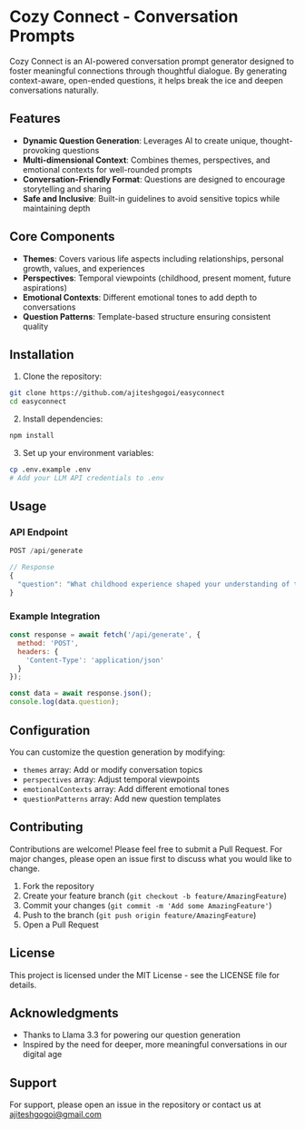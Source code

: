 # Cozy Connect - Conversation Prompts

Cozy Connect is an AI-powered conversation prompt generator designed to foster meaningful connections through thoughtful dialogue. By generating context-aware, open-ended questions, it helps break the ice and deepen conversations naturally.

## Features

- **Dynamic Question Generation**: Leverages AI to create unique, thought-provoking questions
- **Multi-dimensional Context**: Combines themes, perspectives, and emotional contexts for well-rounded prompts
- **Conversation-Friendly Format**: Questions are designed to encourage storytelling and sharing
- **Safe and Inclusive**: Built-in guidelines to avoid sensitive topics while maintaining depth

## Core Components

- **Themes**: Covers various life aspects including relationships, personal growth, values, and experiences
- **Perspectives**: Temporal viewpoints (childhood, present moment, future aspirations)
- **Emotional Contexts**: Different emotional tones to add depth to conversations
- **Question Patterns**: Template-based structure ensuring consistent quality

## Installation

1. Clone the repository:
```bash
git clone https://github.com/ajiteshgogoi/easyconnect
cd easyconnect
```

2. Install dependencies:
```bash
npm install
```

3. Set up your environment variables:
```bash
cp .env.example .env
# Add your LLM API credentials to .env
```

## Usage

### API Endpoint

```javascript
POST /api/generate

// Response
{
  "question": "What childhood experience shaped your understanding of trust in relationships?"
}
```

### Example Integration

```javascript
const response = await fetch('/api/generate', {
  method: 'POST',
  headers: {
    'Content-Type': 'application/json'
  }
});

const data = await response.json();
console.log(data.question);
```

## Configuration

You can customize the question generation by modifying:
- `themes` array: Add or modify conversation topics
- `perspectives` array: Adjust temporal viewpoints
- `emotionalContexts` array: Add different emotional tones
- `questionPatterns` array: Add new question templates

## Contributing

Contributions are welcome! Please feel free to submit a Pull Request. For major changes, please open an issue first to discuss what you would like to change.

1. Fork the repository
2. Create your feature branch (`git checkout -b feature/AmazingFeature`)
3. Commit your changes (`git commit -m 'Add some AmazingFeature'`)
4. Push to the branch (`git push origin feature/AmazingFeature`)
5. Open a Pull Request

## License

This project is licensed under the MIT License - see the LICENSE file for details.

## Acknowledgments

- Thanks to Llama 3.3 for powering our question generation
- Inspired by the need for deeper, more meaningful conversations in our digital age

## Support

For support, please open an issue in the repository or contact us at ajiteshgogoi@gmail.com